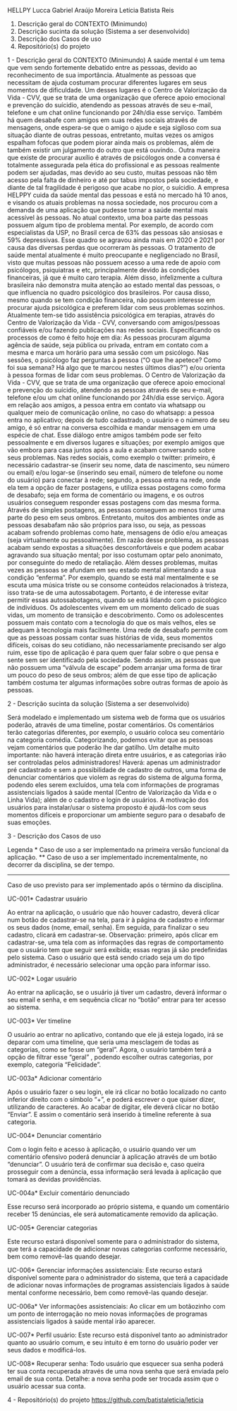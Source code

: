 HELLPY
Lucca Gabriel Araújo Moreira
Letícia Batista Reis

1. Descrição geral do CONTEXTO (Minimundo)
2. Descrição sucinta da solução (Sistema a ser desenvolvido)
3. Descrição dos Casos de uso
4. Repositório(s) do projeto

1 - Descrição geral do CONTEXTO (Minimundo)
A saúde mental é um tema que vem sendo fortemente debatido entre as pessoas, devido ao reconhecimento de sua importância. Atualmente as pessoas que necessitam de ajuda costumam procurar diferentes lugares em seus momentos de dificuldade. Um desses lugares é o Centro de Valorização da Vida - CVV, que se trata de uma organização que oferece apoio emocional e prevenção do suícidio, atendendo as pessoas através de seu e-mail, telefone e um chat online funcionando por 24h/dia esse serviço. Também há quem desabafe com amigos em suas redes sociais através de mensagens, onde espera-se que o amigo o ajude e seja sigiloso com sua situação diante de outras pessoas, entretanto, muitas vezes os amigos espalham fofocas que podem piorar ainda mais os problemas, além de também existir um julgamento do outro que está ouvindo..
Outra maneira que existe de procurar auxílio é através de psicólogos onde a conversa é totalmente assegurada pela ética do profissional e as pessoas realmente podem ser ajudadas, mas devido ao seu custo, muitas pessoas não têm acesso pela falta de dinheiro e até por tabus impostos pela sociedade, e diante de tal fragilidade é perigoso que acabe no pior, o suícidio.
A empresa HELPPY cuida da saúde mental das pessoas e está no mercado há 10 anos, e visando os atuais problemas na nossa sociedade, nos procurou com a demanda de uma aplicação que pudesse tornar a saúde mental mais acessível às pessoas.
No atual contexto, uma boa parte das pessoas possuem algum tipo de problema mental. Por exemplo, de acordo com  especialistas da USP, no Brasil cerca de 63% das pessoas são ansiosas e 59% depressivas. Esse quadro se agravou ainda mais em 2020 e 2021 por causa das diversas perdas que ocorreram às pessoas.
O tratamento de saúde mental atualmente é muito preocupante e negligenciado no Brasil, visto que muitas pessoas não possuem acesso a uma rede de apoio com psicólogos, psiquiatras e etc, principalmente devido às condições financeiras, já que é muito caro terapia. Além disso, infelizmente a cultura brasileira não demonstra muita atenção ao estado mental das pessoas, o que influencia no quadro psicológico dos brasileiros. Por causa disso, mesmo quando se tem condição financeira, não possuem interesse em procurar ajuda psicológica e preferem lidar com seus problemas sozinhos.
Atualmente tem-se tido assistência psicológica em terapias, através do Centro de Valorização da Vida - CVV, conversando com amigos/pessoas confiáveis e/ou fazendo publicações nas redes sociais. Especificando os processos de como é feito hoje em dia: 
As pessoas procuram alguma agência de saúde, seja pública ou privada, entram em contato com a mesma e marca um horário para uma sessão com um psicólogo. Nas sessões, o psicólogo faz perguntas à pessoa (“O que lhe apetece? Como foi sua semana? Há algo que te marcou nestes últimos dias?”) e/ou orienta à pessoa formas de lidar com seus problemas. 
O Centro de Valorização da Vida - CVV, que se trata de uma organização que oferece apoio emocional e prevenção do suícidio, atendendo as pessoas através de seu e-mail, telefone e/ou um chat online funcionando por 24h/dia esse serviço.
Agora em relação aos amigos, a pessoa entra em contato via whatsapp ou qualquer meio de comunicação online, no caso do whatsapp: a pessoa entra no aplicativo; depois de tudo cadastrado, o usuário e o número de seu amigo, é só entrar na conversa escolhida e mandar mensagem em uma espécie de chat. Esse diálogo entre amigos também pode ser feito pessoalmente e em diversos lugares e situações; por exemplo amigos que vão embora para casa juntos após a aula e acabam conversando sobre seus problemas. 
Nas redes sociais, como exemplo o twitter: primeiro, é necessário cadastrar-se (inserir seu nome, data de nascimento, seu número ou email) e/ou logar-se (inserindo seu email, número de telefone ou nome do usuário) para conectar à rede; segundo, a pessoa entra na rede, onde ela tem a opção de fazer postagens, e utiliza essas postagens como forma de desabafo; seja em forma de comentário ou imagens, e os outros usuários conseguem responder essas postagens com das mesma forma.
Através de simples postagens, as pessoas conseguem ao menos tirar uma parte do peso em seus ombros. Entretanto, muitos dos ambientes onde as pessoas desabafam não são próprios para isso, ou seja, as pessoas acabam sofrendo problemas como hate, mensagens de ódio e/ou ameaças (seja virtualmente ou pessoalmente). Em razão desse problema, as pessoas acabam sendo expostas a situações desconfortáveis e que podem acabar agravando sua situação mental; por isso costumam optar pelo anonimato, por conseguinte do medo de retaliação. Além desses problemas, muitas vezes as pessoas se afundam em seu estado mental alimentando a sua condição “enferma”. Por exemplo, quando se está mal mentalmente e se escuta uma música triste ou se consome conteúdos relacionados à tristeza, isso trata-se de uma autossabotagem. Portanto, é de interesse evitar permitir essas autossabotagens, quando se está lidando com o psicológico de indivíduos.
Os adolescentes vivem em um momento delicado de suas vidas, um momento de transição e descobrimento. Como os adolescentes possuem mais contato com a tecnologia do que os mais velhos, eles se adequam à tecnologia mais facilmente. Uma rede de desabafo permite com que as pessoas possam contar suas histórias de vida, seus momentos difíceis, coisas do seu cotidiano, não necessariamente precisando ser algo ruim, esse tipo de aplicação é para quem quer falar sobre o que pensa e sente sem ser identificado pela sociedade. Sendo assim, as pessoas que não possuem uma “válvula de escape” podem arranjar uma forma de tirar um pouco do peso de seus ombros; além de que esse tipo de aplicação também costuma ter algumas informações sobre outras formas de apoio às pessoas.


2 - Descrição sucinta da solução (Sistema a ser desenvolvido)

Será modelado e implementado um sistema web de forma que os usuários poderão, através de uma timeline, postar comentários. Os comentários terão categorias diferentes, por exemplo, o usuário coloca seu comentário na categoria comédia. Categorizando, podemos evitar que as pessoas vejam comentários que poderão lhe dar gatilho. Um detalhe muito importante: não haverá interação direta entre usuários, e as categorias irão ser controladas pelos administradores! Haverá: apenas um administrador pré cadastrado e sem a possibilidade de cadastro de outros, uma forma de denunciar comentários que violem as regras do sistema de alguma forma, podendo eles serem excluídos, uma tela com informações de programas assistenciais ligados à saúde mental (Centro de Valorização da Vida e o Linha Vida); além de o cadastro e login de usuários. 
A motivação dos usuários para instalar/usar o sistema proposto é ajudá-los com seus momentos difíceis e proporcionar um ambiente seguro para o desabafo de suas emoções.

3 - Descrição dos Casos de uso

Legenda
*
Caso de uso a ser implementado na primeira versão funcional da aplicação.
**
Caso de uso a ser implementado incrementalmente, no decorrer da disciplina, se der tempo.
***
Caso de uso previsto para ser implementado após o término da disciplina.

 
UC-001*
Cadastrar usuário

Ao entrar na aplicação, o usuário que não houver cadastro, deverá clicar num botão de cadastrar-se na tela, para ir à página de cadastro e informar os seus dados (nome, email, senha). Em seguida, para finalizar o seu cadastro, clicará em cadastrar-se.  Observação: primeiro, após clicar em cadastrar-se, uma tela com as informações das regras de comportamento que o usuário tem que seguir será exibida; essas regras já são predefinidas pelo sistema. Caso o usuário que está sendo criado seja um do tipo administrador, é necessário selecionar uma opção para informar isso.

UC-002*
Logar usuário

Ao entrar na aplicação, se o usuário já tiver um cadastro, deverá informar o seu email e senha, e em sequência clicar no “botão” entrar para ter acesso ao sistema. 

UC-003*
Ver timeline

O usuário ao entrar no aplicativo, contando que ele já esteja logado, irá se deparar com uma timeline, que seria uma mesclagem de todas as categorias, como se fosse um “geral”. Agora, o usuário também terá a opção de filtrar esse “geral” , podendo escolher outras categorias, por exemplo, categoria “Felicidade”.

UC-003a*
Adicionar comentário

Após o usuário fazer o seu login, ele irá clicar no botão localizado no canto inferior direito com o símbolo “+”, e poderá escrever o que quiser dizer, utilizando de caracteres. Ao acabar de digitar, ele deverá clicar no botão “Enviar”. E assim o comentário será inserido à timeline referente à sua categoria.

UC-004*
Denunciar comentário

Com o login feito e acesso à aplicação, o usuário quando ver um comentário ofensivo poderá denunciar à aplicação através de um botão “denunciar”. O usuário terá de confirmar sua decisão e, caso queira prosseguir com a denúncia, essa informação será levada à aplicação que tomará as devidas providências.

UC-004a*
Excluir comentário denunciado

Esse recurso será incorporado ao próprio sistema, e quando um comentário receber 15 denúncias, ele será automaticamente removido da aplicação. 

UC-005*
Gerenciar categorias

Este recurso estará disponível somente para o administrador do sistema, que terá a capacidade de adicionar novas categorias conforme necessário, bem como removê-las quando desejar.

UC-006*
Gerenciar informações assistenciais:
Este recurso estará disponível somente para o administrador do sistema, que terá a capacidade de adicionar novas informações de programas assistenciais ligados à saúde mental conforme necessário, bem como removê-las quando desejar.

UC-006a*
Ver informações assistenciais:
Ao clicar em um botãozinho com um ponto de interrogação no meio novas informações de programas assistenciais ligados à saúde mental irão aparecer.

UC-007*
Perfil usuário:
Este recurso está disponível tanto ao administrador quanto ao usuário comum, e seu intuito é em torno do usuário poder ver seus dados e modificá-los. 

UC-008*
Recuperar senha:
Todo usuário que esquecer sua senha poderá ter sua conta recuperada através de uma nova senha que será enviada pelo email de sua conta. Detalhe: a nova senha pode ser trocada assim que o usuário acessar sua conta. 


4 - Repositório(s) do projeto
https://github.com/batistaleticia/leticia

